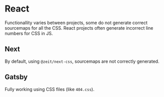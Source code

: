 # React
Functionallity varies between projects, some do not generate correct sourcemaps for all the CSS. React projects often generate incorrect line numbers for CSS in JS.

## Next
By default, using `@zeit/next-css`, sourcemaps are not correctly generated.

## Gatsby
Fully working using CSS files (like `404.css`).
